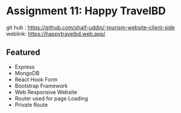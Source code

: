 # Assignment 11: Happy TravelBD

git hub : https://github.com/shaif-uddin/-tourism-website-client-side
<br/>
weblink: https://happytravelbd.web.app/

## Featured

<ul>
<li>Express</li>
<li>MongoDB</li>
<li>React Hook Form</li>
<li>Bootstrap Framework</li>
<li>Web Responsive Website</li>
<li>Router used for page Loading</li>
<li>Private Route</li>
</ul>
